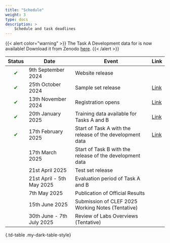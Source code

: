 ```yaml
---
title: "Schedule"
weight: 3
type: docs
description: >
    Schedule and task deadlines
---
```


{{< alert color="warning" >}}<i class="fas fa-exclamation-triangle"></i> The Task A Development data for is now available! Download it from Zenodo [here](https://doi.org/10.5281/zenodo.14002665).
{{< /alert >}}

| Status | Date                            | Event                                                       | Link |
|--------|---------------------------------|-------------------------------------------------------------|------|
|<div style="text-align: center; color: green;">&#10004;</div> | 9th September 2024 | Website release |  |
|<div style="text-align: center; color: green;">&#10004;</div> | 25th October 2024               | Sample set  release                                    | [Link](https://doi.org/10.5281/zenodo.14002665) |
|<div style="text-align: center; color: green;">&#10004;</div> | 13th November 2024              | Registration opens                                           | [Link](https://clef2025-labs-registration.dei.unipd.it/) |
|<div style="text-align: center; color: green;">&#10004;</div> | 20th January 2025               | Training data available for Tasks A and B                    |  [Link](https://doi.org/10.5281/zenodo.14002665) |
|<div style="text-align: center; color: green;">&#10004;</div> | 17th February 2025              | Start of Task A with the release of the development data     | [Link](https://doi.org/10.5281/zenodo.14002665)  |
|        | 17th March 2025                 | Start of Task B with the release of the development data     |  | 
|        | 21st April 2025                     | Test set release    |  | 
|        | 21st April - 5th May 2025       | Evaluation period of Task A and B                            |  | 
|        | 7th May 2025                    | Publication of Official Results                              |  | 
|        | 15th June 2025                  | Submission of CLEF 2025 Working Notes (Tentative)             |  | 
|        | 30th June - 7th July 2025       | Review of Labs Overviews (Tentative)                         |   | 

{.td-table  .my-dark-table-style}


